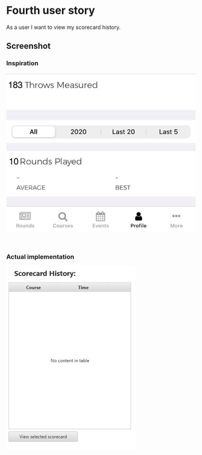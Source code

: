# Fourth user story
As a user I want to view my scorecard history.

## Screenshot
### **Inspiration**
![Log](img/img_4.jpg "Log")

<br/>

### **Actual implementation**
![LogApp](img/img_4_app.jpg "LogApp")